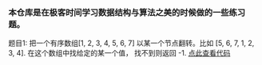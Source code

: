 ### 本仓库是在极客时间学习数据结构与算法之美的时候做的一些练习题。

题目1:  把一个有序数组[1, 2, 3, 4, 5, 6, 7] 以某一个节点翻转。比如 [5, 6, 7, 1, 2, 3, 4]. 在这个数组中找给定的某一个值， 找不到则返回 -1.
[点此查看代码](./sortAndFind/one.js)
